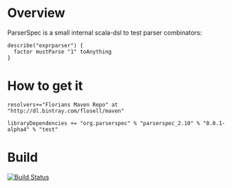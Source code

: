 Overview
========

ParserSpec is a small internal scala-dsl to test parser combinators: 

    describe("exprparser") {
      factor mustParse "1" toAnything
    }
How to get it
=============

    resolvers+="Florians Maven Repo" at "http://dl.bintray.com/flosell/maven"
       
    libraryDependencies += "org.parserspec" % "parserspec_2.10" % "0.0.1-alpha4" % "test"
Build
=====
[![Build Status](https://travis-ci.org/flosell/parserspec.png?branch=master)](https://travis-ci.org/flosell/parserspec)


